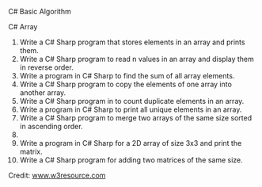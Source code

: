 C# Basic Algorithm

C# Array
1) Write a C# Sharp program that stores elements in an array and prints them.
2) Write a C# Sharp program to read n values in an array and display them in reverse order.
3) Write a program in C# Sharp to find the sum of all array elements.
4) Write a C# Sharp program to copy the elements of one array into another array.
5) Write a C# Sharp program in to count duplicate elements in an array.
6) Write a program in C# Sharp to print all unique elements in an array.
7) Write a C# Sharp program to merge two arrays of the same size sorted in ascending order.
8) 
9) Write a program in C# Sharp for a 2D array of size 3x3 and print the matrix.
10) Write a C# Sharp program for adding two matrices of the same size.

Credit: www.w3resource.com
